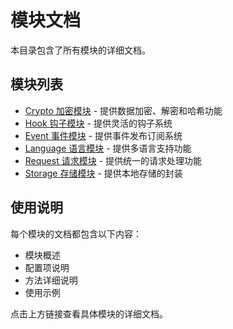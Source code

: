# 模块文档

本目录包含了所有模块的详细文档。

## 模块列表

- [Crypto 加密模块](./modules/crypto.md) - 提供数据加密、解密和哈希功能
- [Hook 钩子模块](./modules/hook.md) - 提供灵活的钩子系统
- [Event 事件模块](./modules/event.md) - 提供事件发布订阅系统
- [Language 语言模块](./modules/language.md) - 提供多语言支持功能
- [Request 请求模块](./modules/request.md) - 提供统一的请求处理功能
- [Storage 存储模块](./modules/storage.md) - 提供本地存储的封装

## 使用说明

每个模块的文档都包含以下内容：
- 模块概述
- 配置项说明
- 方法详细说明
- 使用示例

点击上方链接查看具体模块的详细文档。 